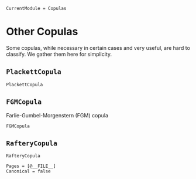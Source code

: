 ```@meta
CurrentModule = Copulas
```

# Other Copulas

Some copulas, while necessary in certain cases and very useful, are hard to classify. We gather them here for simplicity. 

## `PlackettCopula`

```@docs; canonical=false
PlackettCopula
```

## `FGMCopula`

Farlie-Gumbel-Morgenstern (FGM) copula

```@docs; canonical=false
FGMCopula
```

## `RafteryCopula`

```@docs; canonical=false
RafteryCopula
```

```@bibliography
Pages = [@__FILE__]
Canonical = false
```
